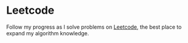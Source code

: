 # Leetcode

Follow my progress as I solve problems on [Leetcode](https://leetcode.com/), the best place to expand my algorithm knowledge. 